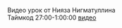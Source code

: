 Видео урок от Нияза Нигматуллина  
Таймкод 27:00-1:00:00 [видео](https://www.youtube.com/watch?v=5aPjt7WF8oY&t=1620s)